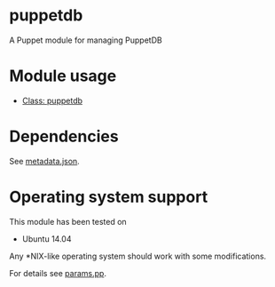 # puppetdb

A Puppet module for managing PuppetDB

# Module usage

* [Class: puppetdb](manifests/init.pp)

# Dependencies

See [metadata.json](metadata.json).

# Operating system support

This module has been tested on

* Ubuntu 14.04

Any *NIX-like operating system should work with some modifications.

For details see [params.pp](manifests/params.pp).
